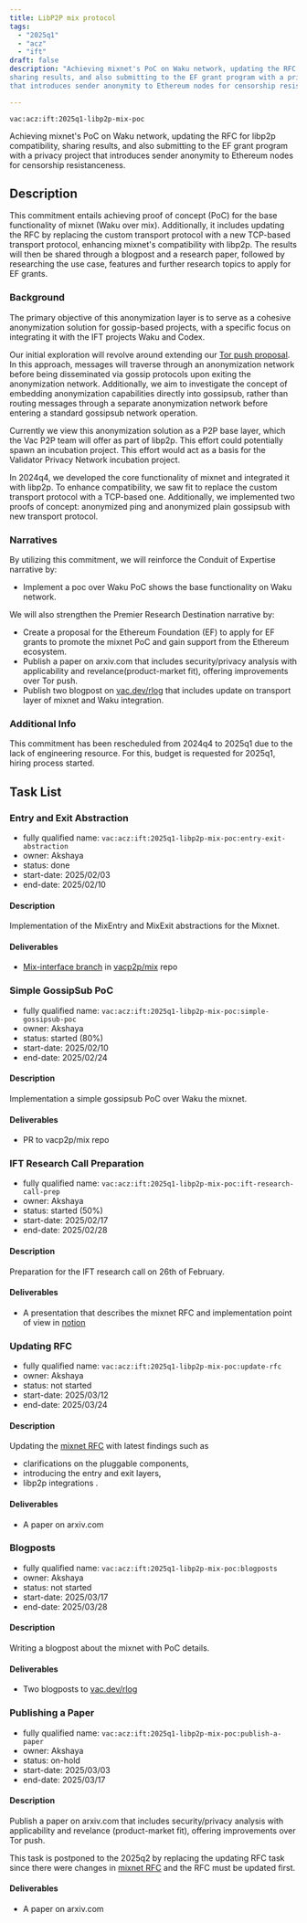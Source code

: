 ```yaml
---
title: LibP2P mix protocol
tags:
  - "2025q1"
  - "acz"
  - "ift"
draft: false
description: "Achieving mixnet's PoC on Waku network, updating the RFC for libp2p compatibility, 
sharing results, and also submitting to the EF grant program with a privacy project 
that introduces sender anonymity to Ethereum nodes for censorship resistanceness"

---
```


`vac:acz:ift:2025q1-libp2p-mix-poc`

Achieving mixnet's PoC on Waku network, updating the RFC for libp2p compatibility, 
sharing results, and also submitting to the EF grant program with a privacy project 
that introduces sender anonymity to Ethereum nodes for censorship resistanceness.
## Description

This commitment entails achieving proof of concept (PoC) 
for the base functionality of mixnet (Waku over mix). 
Additionally, it includes updating the RFC by replacing the custom transport protocol 
with a new TCP-based transport protocol, enhancing mixnet's compatibility with libp2p. 
The results will then be shared through a blogpost and a research paper, 
followed by researching the use case, features and further research topics to apply for EF grants. 

### Background

The primary objective of this anonymization layer is to serve as a cohesive anonymization solution 
for gossip-based projects, with a specific focus on integrating it with the IFT projects Waku and Codex.

Our initial exploration will revolve around extending our [Tor push proposal](https://rfc.vac.dev/spec/46/).
In this approach, messages will traverse through an anonymization network before being disseminated 
via gossip protocols upon exiting the anonymization network.
Additionally, we aim to investigate the concept of embedding anonymization capabilities 
directly into gossipsub, rather than routing messages through a separate anonymization network 
before entering a standard gossipsub network operation.

Currently we view this anonymization solution as a P2P base layer, 
which the Vac P2P team will offer as part of libp2p.
This effort could potentially spawn an incubation project.
This effort would act as a basis for the Validator Privacy Network incubation project.

In 2024q4, we developed the core functionality of mixnet and integrated it with libp2p. 
To enhance compatibility, we saw fit to replace the custom transport protocol with a TCP-based one. 
Additionally, we implemented two proofs of concept: 
anonymized ping and anonymized plain gossipsub with new transport protocol. 

### Narratives

By utilizing this commitment, 
we will reinforce the Conduit of Expertise narrative by:
* Implement a poc over Waku PoC shows the base functionality on Waku network. 

We will also strengthen the Premier Research Destination narrative by:
* Create a proposal for the Ethereum Foundation (EF) to apply for EF grants to promote the mixnet PoC and 
gain support from the Ethereum ecosystem.
* Publish a paper on arxiv.com that includes security/privacy analysis with applicability and revelance(product-market fit), 
offering improvements over Tor push. 
* Publish two blogpost on [vac.dev/rlog](https://vac.dev/rlog) that includes update on transport layer of mixnet and 
Waku integration. 

### Additional Info

This commitment has been rescheduled from 2024q4 to 2025q1
due to the lack of engineering resource. For this, budget is requested for 2025q1, 
hiring process started. 

## Task List

### Entry and Exit Abstraction

* fully qualified name: `vac:acz:ift:2025q1-libp2p-mix-poc:entry-exit-abstraction`
* owner: Akshaya
* status: done
* start-date: 2025/02/03
* end-date: 2025/02/10

#### Description

Implementation of the MixEntry and MixExit abstractions for the Mixnet. 

#### Deliverables

* [Mix-interface branch](https://github.com/vacp2p/mix/tree/feature/mix-interface) in [vacp2p/mix](https://github.com/vacp2p/mix/) repo 

### Simple GossipSub PoC 

* fully qualified name: `vac:acz:ift:2025q1-libp2p-mix-poc:simple-gossipsub-poc`
* owner: Akshaya
* status: started (80%)
* start-date: 2025/02/10
* end-date: 2025/02/24

#### Description

Implementation a simple gossipsub PoC over Waku the mixnet.

#### Deliverables

* PR to vacp2p/mix repo 

### IFT Research Call Preparation

* fully qualified name: `vac:acz:ift:2025q1-libp2p-mix-poc:ift-research-call-prep`
* owner: Akshaya
* status: started (50%)
* start-date: 2025/02/17
* end-date: 2025/02/28

#### Description
Preparation for the IFT research call on 26th of February. 

#### Deliverables

* A presentation that describes the mixnet RFC and implementation point of view in 
[notion](https://www.notion.so/Applied-Cryptography-ZK-870520f131954b90b1837ec4749f890f?pvs=4#12d8f96fb65c80f49f11e8e6fe7fc974)


### Updating RFC
* fully qualified name: `vac:acz:ift:2025q1-libp2p-mix-poc:update-rfc`
* owner: Akshaya
* status: not started
* start-date: 2025/03/12
* end-date: 2025/03/24

#### Description
Updating the [mixnet RFC](https://rfc.vac.dev/vac/raw/mix) with latest findings such as
- clarifications on the pluggable components,
- introducing  the entry and exit layers,
- libp2p integrations .

#### Deliverables

* A paper on arxiv.com

### Blogposts

* fully qualified name: `vac:acz:ift:2025q1-libp2p-mix-poc:blogposts`
* owner: Akshaya
* status: not started
* start-date: 2025/03/17
* end-date: 2025/03/28

#### Description

Writing a blogpost about the mixnet with PoC details. 

#### Deliverables

* Two blogposts to [vac.dev/rlog](https://vac.dev/rlog)

### Publishing a Paper 

* fully qualified name: `vac:acz:ift:2025q1-libp2p-mix-poc:publish-a-paper`
* owner: Akshaya
* status: on-hold
* start-date: 2025/03/03
* end-date: 2025/03/17

#### Description

Publish a paper on arxiv.com that includes security/privacy analysis with applicability and revelance (product-market fit), 
offering improvements over Tor push. 

This task is postponed to the 2025q2 by replacing the updating RFC task since 
there were changes in [mixnet RFC](https://rfc.vac.dev/vac/raw/mix) and the RFC must be updated first. 

#### Deliverables

* A paper on arxiv.com